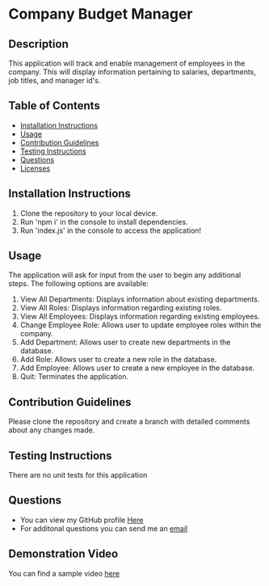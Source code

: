 # Company Budget Manager 
## Description

This application will track and enable management of employees in the company. This will display information pertaining to salaries, departments, job titles, and manager id's.

## Table of Contents

  * [Installation Instructions](#installation-instructions)
  * [Usage](#usage)
  * [Contribution Guidelines](#contribution-guidelines)
  * [Testing Instructions](#testing-instructions)
  * [Questions](#questions)
  * [Licenses](#licenses)

## Installation Instructions

1. Clone the repository to your local device. 
2. Run 'npm i' in the console to install dependencies. 
3. Run 'index.js' in the console to access the application!

## Usage

The application will ask for input from the user to begin any additional steps. The following options are available: 
1. View All Departments: Displays information about existing departments.
2. View All Roles: Displays information regarding existing roles.
3. View All Employees: Displays information regarding existing employees.
4. Change Employee Role: Allows user to update employee roles within the company.
5. Add Department: Allows user to create new departments in the database.
6. Add Role: Allows user to create a new role in the database.
7. Add Employee: Allows user to create a new employee in the database.
8. Quit: Terminates the application.

## Contribution Guidelines

Please clone the repository and create a branch with detailed comments about any changes made.

## Testing Instructions

There are no unit tests for this application

## Questions

  * You can view my GitHub profile [Here](https://github.com/lucasz10)
  * For additonal questions you can send me an [email](mailto:lucas.zach10@gmail.com)

## Demonstration Video

You can find a sample video [here](https://youtu.be/cvJ0o9dsvq8)

